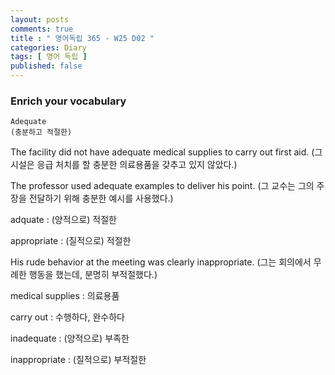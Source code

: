 ```yaml
---
layout: posts
comments: true
title : " 영어독립 365 - W25 D02 "
categories: Diary
tags: [ 영어 독립 ]
published: false
---
```


### Enrich your vocabulary

```text
Adequate
(충분하고 적절한)
```

The facility did not have adequate medical supplies to carry out first aid.
(그 시설은 응급 처치를 할 충분한 의료용품을 갖추고 있지 않았다.)

The professor used adequate examples to deliver his point.
(그 교수는 그의 주장을 전달하기 위해 충분한 예시를 사용했다.)

adquate
 : (양적으로) 적절한

appropriate
 : (질적으로) 적절한

His rude behavior at the meeting was clearly inappropriate.
(그는 회의에서 무례한 행동을 했는데, 분명히 부적절했다.)

medical supplies
 : 의료용품

carry out
 : 수행하다, 완수하다

inadequate
 : (양적으로) 부족한

inappropriate
 : (질적으로) 부적절한

